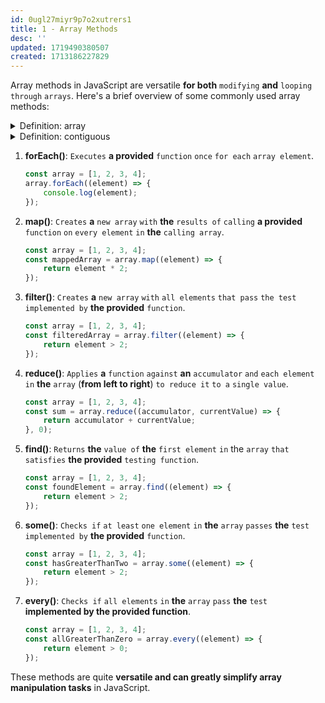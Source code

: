 ```yaml
---
id: 0ugl27miyr9p7o2xutrers1
title: 1 - Array Methods
desc: ''
updated: 1719490380507
created: 1713186227829
---
```


Array methods in JavaScript are versatile **for both** `modifying` **and** `looping through` `arrays`. Here's a brief overview of some commonly used array methods:



<!-- start of 'array' section -->
<details>
    <summary>Definition: array</summary>

#
An array **is a** `data structure` **that** `holds` **a** `collection of` `items`, **typically of the same type**, `in a` `single variable`. These items are `stored at` `contiguous memory locations` **and can be** `accessed using` **an** `index`. In many programming languages, arrays are used `to store` `lists of` `values`.

---
</details>
<!-- end of 'array' section -->



<!-- start of 'contiguous' section -->
<details>
    <summary>Definition: contiguous</summary>

#
Contiguous **means** `being in` `direct contact` `or next to` `each other` `without` `any` `gaps`.

---
</details>
<!-- end of 'contiguous' section -->



1. **forEach()**: `Executes` **a provided** `function` `once` `for each` `array element`.

   ```javascript
   const array = [1, 2, 3, 4];
   array.forEach((element) => {
       console.log(element);
   });
   ```

2. **map()**: `Creates` **a** `new array` `with` **the** `results of` `calling` **a provided** `function` `on` `every element` `in` **the** `calling array`.

   ```javascript
   const array = [1, 2, 3, 4];
   const mappedArray = array.map((element) => {
       return element * 2;
   });
   ```

3. **filter()**: `Creates` **a** `new array` `with` `all elements` `that pass` `the test` `implemented by` **the provided** `function`.

   ```javascript
   const array = [1, 2, 3, 4];
   const filteredArray = array.filter((element) => {
       return element > 2;
   });
   ```

4. **reduce()**: `Applies` **a** `function` `against` **an** `accumulator` `and` `each element` `in` **the** `array` (**from left to right**) `to reduce it` `to a` `single value`.

   ```javascript
   const array = [1, 2, 3, 4];
   const sum = array.reduce((accumulator, currentValue) => {
       return accumulator + currentValue;
   }, 0);
   ```

5. **find()**: `Returns` **the** `value of` **the** `first element` `in` the `array` `that satisfies` **the provided** `testing function`.

   ```javascript
   const array = [1, 2, 3, 4];
   const foundElement = array.find((element) => {
       return element > 2;
   });
   ```

6. **some()**: `Checks if` `at least` `one element` `in` **the** `array` `passes` **the** `test` `implemented by` **the provided** `function`.

   ```javascript
   const array = [1, 2, 3, 4];
   const hasGreaterThanTwo = array.some((element) => {
       return element > 2;
   });
   ```

7. **every()**: `Checks if` `all elements` `in` **the** `array` `pass` **the** `test` **implemented by the provided function**.

   ```javascript
   const array = [1, 2, 3, 4];
   const allGreaterThanZero = array.every((element) => {
       return element > 0;
   });
   ```

These methods are quite **versatile and can greatly simplify array manipulation tasks** in JavaScript.